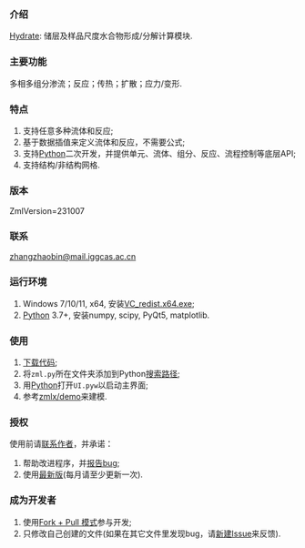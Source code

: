 ### 介绍

[Hydrate](https://gitee.com/geomech/hydrate): 储层及样品尺度水合物形成/分解计算模块.

### 主要功能

多相多组分渗流；反应；传热；扩散；应力/变形. 

### 特点

1. 支持任意多种流体和反应;
2. 基于数据插值来定义流体和反应，不需要公式;
3. 支持[Python](https://www.python.org/)二次开发，并提供单元、流体、组分、反应、流程控制等底层API;
4. 支持结构/非结构网格.
 
### 版本

ZmlVersion=231007

### 联系

zhangzhaobin@mail.iggcas.ac.cn

### 运行环境

1. Windows 7/10/11, x64, 安装[VC_redist.x64.exe](https://gitee.com/geomech/hydrate/attach_files);
2. [Python](https://www.python.org/) 3.7+, 安装numpy, scipy, PyQt5, matplotlib.

### 使用

1. [下载代码](https://gitee.com/geomech/hydrate);
2. 将`zml.py`所在文件夹添加到Python[搜索路径](https://zhuanlan.zhihu.com/p/530589364);
3. 用[Python](https://www.python.org/)打开`UI.pyw`以启动主界面;
4. 参考[zmlx/demo](https://gitee.com/geomech/hydrate/tree/master/zmlx/demo)来建模. 

### 授权

使用前请[联系作者](http://sourcedb.igg.cas.cn/cn/zjrck/201703/t20170306_4755492.html)，并承诺：

1. 帮助改进程序，并[报告bug](https://gitee.com/geomech/hydrate/issues/new);
2. 使用[最新版](https://gitee.com/geomech/hydrate)(每月请至少更新一次). 

### 成为开发者

1. 使用[Fork + Pull 模式](https://help.gitee.com/base/pullrequest/Fork+Pull)参与开发;
2. 只修改自己创建的文件(如果在其它文件里发现bug，请[新建Issue](https://gitee.com/geomech/hydrate/issues/new)来反馈).
